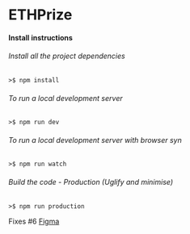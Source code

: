 # ETHPrize

#### Install instructions
###### Install all the project dependencies
```>$ npm install ```

###### To run a local development server
```>$ npm run dev```

###### To run a local development server with browser syn
```>$ npm run watch ```

###### Build the code  - Production (Uglify and minimise)
```>$ npm run production ```

Fixes #6 [Figma](https://www.figma.com/file/FCakALK84WSxZB5QhvaV213e/ETHPrize)
